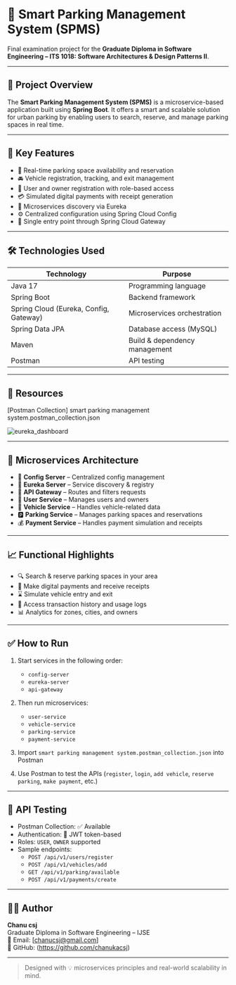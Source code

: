 # 🚗 Smart Parking Management System (SPMS)

Final examination project for the **Graduate Diploma in Software Engineering – ITS 1018: Software Architectures & Design Patterns II**.

---

## 📘 Project Overview

The **Smart Parking Management System (SPMS)** is a microservice-based application built using **Spring Boot**. It offers a smart and scalable solution for urban parking by enabling users to search, reserve, and manage parking spaces in real time.

---

## 🎯 Key Features

- 📍 Real-time parking space availability and reservation  
- 🚘 Vehicle registration, tracking, and exit management  
- 👤 User and owner registration with role-based access  
- 💳 Simulated digital payments with receipt generation  
- 📡 Microservices discovery via Eureka  
- ⚙️ Centralized configuration using Spring Cloud Config  
- 🚪 Single entry point through Spring Cloud Gateway  

---

## 🛠️ Technologies Used

| Technology              | Purpose                               |
|-------------------------|---------------------------------------|
| Java 17                 | Programming language                  |
| Spring Boot             | Backend framework                     |
| Spring Cloud (Eureka, Config, Gateway) | Microservices orchestration |
| Spring Data JPA         | Database access (MySQL)               |
| Maven                   | Build & dependency management         |
| Postman                 | API testing                           |

---
## 📄 Resources
[Postman Collection] smart parking management system.postman_collection.json

![eureka_dashboard](https://github.com/user-attachments/assets/953b26ef-0af1-4269-88f8-a23074b5b394)

---
## 🧩 Microservices Architecture

- 🧾 **Config Server** – Centralized config management  
- 📘 **Eureka Server** – Service discovery & registry  
- 🚪 **API Gateway** – Routes and filters requests  
- 👥 **User Service** – Manages users and owners  
- 🚗 **Vehicle Service** – Handles vehicle-related data  
- 🅿️ **Parking Service** – Manages parking spaces and reservations  
- 💰 **Payment Service** – Handles payment simulation and receipts  

---

## 📈 Functional Highlights

- 🔍 Search & reserve parking spaces in your area  
- 💸 Make digital payments and receive receipts  
- ⌛ Simulate vehicle entry and exit  
- 🧾 Access transaction history and usage logs  
- 📊 Analytics for zones, cities, and owners  

---

## ✅ How to Run

1. Start services in the following order:
   - `config-server`
   - `eureka-server`
   - `api-gateway`

2. Then run microservices:
   - `user-service`
   - `vehicle-service`
   - `parking-service`
   - `payment-service`

3. Import `smart parking management system.postman_collection.json` into Postman

4. Use Postman to test the APIs (`register`, `login`, `add vehicle`, `reserve parking`, `make payment`, etc.)

---

## 📄 API Testing

- Postman Collection: ✅ Available  
- Authentication: 🔐 JWT token-based  
- Roles: `USER`, `OWNER` supported  
- Sample endpoints:
  - `POST /api/v1/users/register`
  - `POST /api/v1/vehicles/add`
  - `GET /api/v1/parking/available`
  - `POST /api/v1/payments/create`

---

## 👨‍💻 Author

**Chanu csj**  
Graduate Diploma in Software Engineering – IJSE  
📧 Email: [chanucsj@gmail.com]  
🔗 GitHub: (https://github.com/chanukacsj)

---

> Designed with 💡 microservices principles and real-world scalability in mind.
